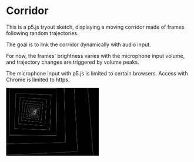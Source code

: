 # Corridor

This is a p5.js tryout sketch, displaying a moving corridor made of frames
following random trajectories.

The goal is to link the corridor dynamically with audio input.

For now, the frames' brightness varies with the microphone input volume, and 
trajectory changes are triggered by volume peaks.

The microphone input with p5.js is limited to certain browsers. Access with
Chrome is limited to https.

 <img src="docs/example.png" width="50%" />
